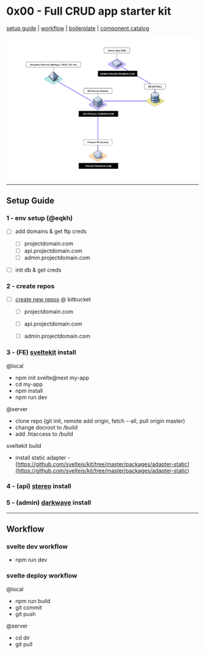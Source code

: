 # 0x00 - Full CRUD app starter kit

[setup guide](#setup-guide)  | [workflow](#workflow) | [boilerplate](/boilerplate/readme.md) | [component catalog](/components/readme.md)

![0x00 diagram](/images/0x00-diagram.png?raw=true)


---

## Setup Guide


### 1 - env setup (@eqkh)
- [ ] add domains & get ftp creds
  - [ ] projectdomain.com
  - [ ] api.projectdomain.com
  - [ ] admin.projectdomain.com
- [ ] init db & get creds



### 2 - create repos

- [ ] [create new repos](https://bitbucket.org/repo/create) @ bitbucket
  - [ ] projectdomain.com
  - [ ] api.projectdomain.com
  - [ ] admin.projectdomain.com


### 3 - (FE) [sveltekit](https://kit.svelte.dev/) install
@local

- npm init svelte@next my-app
- cd my-app
- npm install
- npm run dev

@server

- clone repo (git init, remote add origin, fetch --all, pull origin master)
- change docroot to /build
- add .htaccess to /build

sveltekit build

- install static adapter - [https://github.com/sveltejs/kit/tree/master/packages/adapter-static](https://github.com/sveltejs/kit/tree/master/packages/adapter-static)



### 4 - (api) [stereo](https://stereotk.com/) install


### 5 - (admin) [darkwave](https://darkwave.ltd/) install





---



## Workflow



### svelte dev workflow

- npm run dev

### svelte deploy workflow

@local

- npm run build
- git commit
- git push

@server

- cd dir
- git pull


